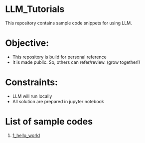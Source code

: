# LLM_Tutorials

This repository contains sample code snippets for using LLM.

# Objective:
* This repository is build for personal reference
* It is made public. So, others can refer/review. (grow together!)

# Constraints:
* LLM will run locally
* All solution are prepared in jupyter notebook

# List of sample codes
1. [1_hello_world](./example/1_hello_world.ipynb)
